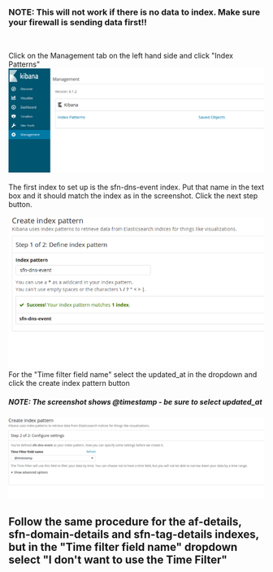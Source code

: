 ### NOTE: This will not work if there is no data to index.  Make sure your firewall is sending data first!!
<br/>

Click on the Management tab on the left hand side and click "Index Patterns"
![Managment](images/kibana-mgmt.png)
<br/><br/>
The first index to set up is the sfn-dns-event index.  Put that name in the text box and it should match the index as in the screenshot.  Click the next step button.
<br/><br/>
![Event Index](images/sfn-dns-event-index.png)<br/>
For the "Time filter field name" select the updated_at in the dropdown and click the create index pattern button
##### NOTE: The screenshot shows @timestamp - be sure to select **updated_at**
![Time Filter](images/timestamp.png)
<br/>
## Follow the same procedure for the af-details, sfn-domain-details and sfn-tag-details indexes, but in the "Time filter field name" dropdown select "I don't want to use the Time Filter"
